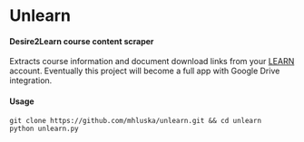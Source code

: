 Unlearn
=======

#### Desire2Learn course content scraper ####
Extracts course information and document download links from your 
[LEARN](https://cas.uwaterloo.ca/cas/login?service=http%3a%2f%2flearn.uwaterloo.ca%2fd2l%2forgtools%2fCAS%2fDefault.aspx) 
account. Eventually this project will become a full app with Google Drive 
integration.

#### Usage ####
    git clone https://github.com/mhluska/unlearn.git && cd unlearn
    python unlearn.py
